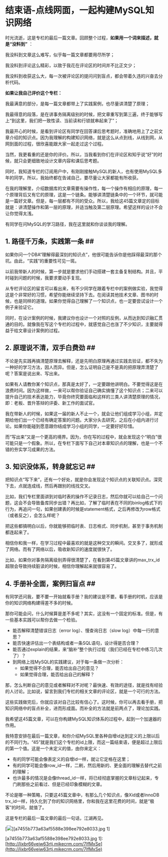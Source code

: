 # 结束语-点线网面，一起构建MySQL知识网络

时光流逝，这是专栏的最后一篇文章。回顾整个过程，**如果用一个词来描述，就是“没料到”** ：

我没料到文章这么难写，似乎每一篇文章都要用尽所学；

我没料到评论这么精彩，以致于我花在评论区的时间并不比正文少；

我没料到收获这么大，每一次被评论区的提问问到盲点，都会带着久违的兴奋去分析代码。

**如果让我自己评价这个专栏：**

我最满意的部分，是每一篇文章都带上了实践案例，也尽量讲清楚了原理；

我最得意的段落，是在讲事务隔离级别的时候，把文章重写到第三遍，终于能够写上“到这里，我们把一致性读、当前读和行锁就串起来了”；

我最开心的时候，是看到评论区有同学在回答课后思考题时，准确地用上了之前文章介绍的知识点。因为我理解的构建知识网络，就是这么从点到线，从线到网，从网到面的过程，很欣喜能跟大家一起走过这个过程。

当然，我更看重的还是你的评价。所以，当我看到你们在评论区和知乎说“好”的时候，就只会更细致地设计文章内容和课后思考题。

同时，我知道专栏的订阅用户中，有刚刚接触MySQL的新人，也有使用MySQL多年的同学。所以，我始终都在告诫自己，要尽量让大家都能有所收获。

在我的理解里，介绍数据库的文章需要有操作性，每一个操作有相应的原理，每一个原理背后又有它的原理，这是一个链条。能够讲清楚链条中的一个环节，就可能是一篇好文章。但是，每一层都有不同的受众。所以，我给这45篇文章定的目标就是：讲清楚操作和第一层的原理，并适当触及第二层原理。希望这样的设计不会让你觉得太浅。

有同学在问MySQL的学习路径，我在这里就和你谈谈我的理解。

## 1. 路径千万条，实践第一条 \#\#

如果你问一个DBA“理解得最深刻的知识点”，他很可能告诉你是他踩得最深的那个坑。由此，“实践”的重要性可见一斑。

以前我带新人的时候，第一步就是要求他们手动搭建一套主备复制结构。并且，平时碰到问题的时候，我要求要动手复现。

从专栏评论区的留言可以看出来，有不少同学在跟着专栏中的案例做实验，我觉得这是个非常好的习惯，希望你能继续坚持下去。在阅读其他技术文章、图书的时候，也是同样的道理。如果你觉得自己理解了一个知识点，也一定要尝试设计一个例子来验证它。

同时，在设计案例的时候，我建议你也设计一个对照的反例，从而达到知识融汇贯通的目的。就像我在写这个专栏的过程中，就感觉自己也涨了不少知识，主要就得益于给文章设计案例的过程。

## 2. 原理说不清，双手白费劲 \#\#

不论是先实践再搞清楚原理去解释，还是先明白原理再通过实践去验证，都不失为一种好的学习方法，因人而异。但是，怎么证明自己是不是真的把原理弄清楚了呢？答案是说出来、写出来。

如果有人请教你某个知识点，那真是太好了，一定要跟他讲明白。不要觉得这是在浪费时间。因为这样做，一来可以帮你验证自己确实搞懂了这个知识点；二来可以提升自己的技术表达能力，毕竟你终究要面临和这样的三类人讲清楚原理的情况，即：老板、晋升答辩的评委、新工作的面试官。

我在带新人的时候，如果这一届的新人不止一个，就会让他们组成学习小组，并定期给他们出一个已经有确定答案的问题。大家分头去研究，之后在小组内进行讨论。如果你能碰到愿意跟你结成学习小组的同学，一定要好好珍惜。

而“写出来”又是一个更高的境界。因为，你在写的过程中，就会发现这个“明白”很可能只是一个假象。所以，在专栏下面写下自己对本章知识点的理解，也是一个不错的夯实学习成果的方法。

## 3. 知识没体系，转身就忘记 \#\#

把知识点“写下来”，还有一个好处，就是你会发现这个知识点的关联知识点。深究下去，点就连成线，然后再跟别的线找交叉。

比如，我们专栏里面讲到对临时表的操作不记录日志，然后你就可以给自己一个问题，这会不会导致备库同步出错？再比如，了解了临时表在不同的binlog格式下的行为，再追问一句，如果创建表的时候是statement格式，之后再修改为row格式（或者反之），会怎么样呢？

把这些都搞明白以后，你就能够把临时表、日志格式、同步机制，甚至于事务机制都连起来了。

相信你和我一样，在学习过程中最喜欢的就是这种交叉的瞬间。交叉多了，就形成了网络。而有了网络以后，吸收新知识的速度就很快了。

比如，如果你对事务隔离级别弄得很清楚了，在看到第45篇文章讲的max\_trx\_id超限会导致持续脏读的时候，相信你理解起来就很容易了。

## 4. 手册补全面，案例扫盲点 \#\#

有同学还问我，要不要一开始就看手册？我的建议是不要。看手册的时机，应该是你的知识网络构建得差不多的时候。

那你可能会问，什么时候算是差不多呢？其实，这没有一个固定的标准。但是，有一些基本实践可以帮你去做一个检验。

* 能否解释清楚错误日志（error log）、慢查询日志（slow log）中每一行的意思？
* 能否快速评估出一个表结构或者一条SQL语句，设计得是否合理？
* 能否通过explain的结果，来“脑补”整个执行过程（我们已经在专栏中练习几次了）？
* 到网络上找MySQL的实践建议，对于每一条做一次分析：
  * 如果觉得不合理，能否给出自己的意见？
  * 如果觉得合理，能否给出自己的解释？

那，怎么判断自己的意见或者解释对不对呢？最快速、有效的途径，就是找有经验的人讨论。比如说，留言到我们专栏的相关文章的评论区，就是一个可行的方法。

这些实践做完后，你就应该对自己比较有信心了。这时候，你可以再去看手册，把知识网络中的盲点补全，进而形成面。而补全的方法就是前两点了，理论加实践。

我希望这45篇文章，可以在你构建MySQL知识体系的过程中，起到一个加速器的作用。

我特意安排在最后一篇文章，和你介绍MySQL里各种自增id达到定义的上限以后的不同行为。“45”就是我们这个专栏的id上限，而这一篇结束语，便是超过上限后的第一个值。这是一个未定义的值，由你来定义：

* 有的同学可能会像表定义的自增id一样，就让它定格在这里；
* 有的同学可能会像row\_id一样，二刷，然后用新的、更全面的理解去替代之前的理解；
* 也许最多的情况是会像thread\_id一样，将已经彻底掌握的文章标记起来，专门刷那些之前看过、但是已经印象模糊的文章。

不论是哪一种策略，只要这45篇文章中，有那么几个知识点，像Xid或者InnoDB trx\_id一样，持久化到了你的知识网络里，你和我在这里花费的时间，就是“极客”的时间，就值了。

这是专栏的最后一篇文章的最后一句话，江湖再见。

\[![](https://static001.geekbang.org/resource/image/a7/33/a7455b773a63af5588e398ee792e8033.jpg)\]\[a7455b773a63af5588e398ee792e8033.jpg 1\]

\[a7455b773a63af5588e398ee792e8033.jpg 1\]: [http://lixbr66veiw63rtj.mikecrm.com/7IfMxSe](http://lixbr66veiw63rtj.mikecrm.com/7IfMxSe)

